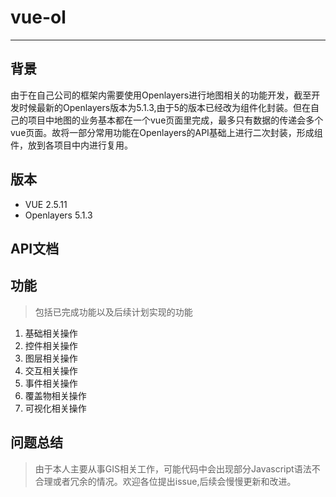 # vue-ol

------

## 背景

​	由于在自己公司的框架内需要使用Openlayers进行地图相关的功能开发，截至开发时候最新的Openlayers版本为5.1.3,由于5的版本已经改为组件化封装。但在自己的项目中地图的业务基本都在一个vue页面里完成，最多只有数据的传递会多个vue页面。故将一部分常用功能在Openlayers的API基础上进行二次封装，形成组件，放到各项目中内进行复用。



## 版本

- VUE 2.5.11
- Openlayers 5.1.3

## API文档



## 功能

> 包括已完成功能以及后续计划实现的功能

1. 基础相关操作
2. 控件相关操作
3. 图层相关操作
4. 交互相关操作
5. 事件相关操作
6. 覆盖物相关操作
7. 可视化相关操作

## 问题总结

> 由于本人主要从事GIS相关工作，可能代码中会出现部分Javascript语法不合理或者冗余的情况。欢迎各位提出issue,后续会慢慢更新和改进。

